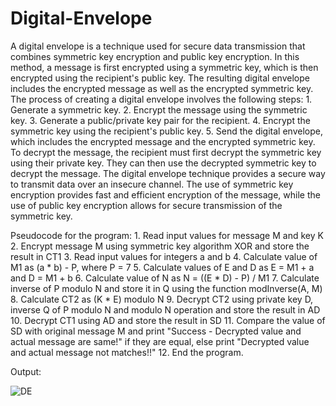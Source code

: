 # Digital-Envelope

A digital envelope is a technique used for secure data transmission that combines symmetric key encryption and public key encryption. In this method, a message is first encrypted using a symmetric key, which is then encrypted using the recipient's public key. The resulting digital envelope includes the encrypted message as well as the encrypted symmetric key. The process of creating a digital envelope involves the following steps: 1. Generate a symmetric key. 2. Encrypt the message using the symmetric key. 3. Generate a public/private key pair for the recipient. 4. Encrypt the symmetric key using the recipient's public key. 5. Send the digital envelope, which includes the encrypted message and the encrypted symmetric key. To decrypt the message, the recipient must first decrypt the symmetric key using their private key. They can then use the decrypted symmetric key to decrypt the message. The digital envelope technique provides a secure way to transmit data over an insecure channel. The use of symmetric key encryption provides fast and efficient encryption of the message, while the use of public key encryption allows for secure transmission of the symmetric key.

Pseudocode for the program:
      1. Read input values for message M and key K
      2. Encrypt message M using symmetric key algorithm XOR and store the result in CT1
      3. Read input values for integers a and b
      4. Calculate value of M1 as (a * b) - P, where P = 7
      5. Calculate values of E and D as E = M1 + a and D = M1 + b
      6. Calculate value of N as N = ((E * D) - P) / M1
      7. Calculate inverse of P modulo N and store it in Q using the function modInverse(A, M)
      8. Calculate CT2 as (K * E) modulo N
      9. Decrypt CT2 using private key D, inverse Q of P modulo N and modulo N operation and 
      store the result in AD
      10. Decrypt CT1 using AD and store the result in SD
      11. Compare the value of SD with original message M and print "Success - Decrypted value 
      and actual message are same!" if they are equal, else print "Decrypted value and actual 
      message not matches!!"
      12. End the program.
      
Output:
    
![DE](https://user-images.githubusercontent.com/86454425/220006761-e421e948-da6a-4e80-a59f-66c35940d86e.png)

